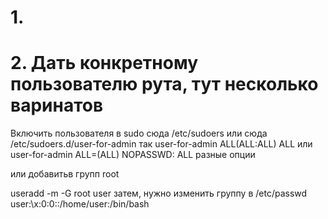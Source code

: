 # 1. 


# 2. Дать конкретному пользователю рута, тут несколько варинатов
Включить пользователя в sudo
сюда /etc/sudoers или сюда  /etc/sudoers.d/user-for-admin
так user-for-admin ALL(ALL:ALL) ALL или 
user-for-admin ALL=(ALL) NOPASSWD: ALL
разные опции

или добавитьв групп root

useradd -m -G root user
затем, нужно изменить группу в /etc/passwd
user:\x:0:0::/home/user:/bin/bash
